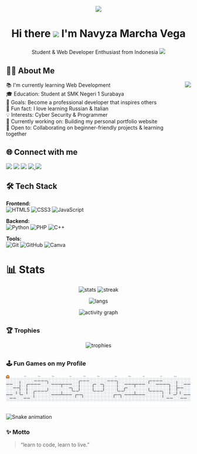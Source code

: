 <div align="center">
  <img height="150" src="https://media.giphy.com/media/M9gbBd9nbDrOTu1Mqx/giphy.gif"  />
</div>

###

<h1 align="center">Hi there  <img src="https://emojis.slackmojis.com/emojis/images/1577305505/7373/hand_wave.gif?1577305505" width="50" /> I'm Navyza Marcha Vega</h1>

###

<p align="center">Student & Web Developer Enthusiast from Indonesia <img src="https://flagcdn.com/w20/id.png" width="30"/> </p>

###

<h2 align="left">👩‍💻 About Me</h2>

<img align="right" height="150" src="https://i.imgflip.com/65efzo.gif"  />

<p align="left">
📚 I'm currently learning Web Development <br>
🎓 Education: Student at SMK Negeri 1 Surabaya <br>
🎯 Goals: Become a professional developer that inspires others <br>
🎲 Fun fact: I love learning Russian & Italian <br>
💡 Interests: Cyber Security & Programmer <br>
🚀 Currently working on: Building my personal portfolio website <br>
🤝 Open to: Collaborating on beginner-friendly projects & learning together
</p>

###

<h2 align="left">🌐 Connect with me</h2>
<p align="left">
<a href="https://www.youtube.com/@nvyzamrchav" target="blank"><img src="https://img.shields.io/badge/YouTube-FF0000?style=for-the-badge&logo=youtube&logoColor=white"/></a>
<a href="https://www.instagram.com/dlovgs_" target="blank"><img src="https://img.shields.io/badge/Instagram-E4405F?style=for-the-badge&logo=instagram&logoColor=white"/></a>
<a href="https://discord.com/users/machatt44" target="blank"><img src="https://img.shields.io/badge/Discord-5865F2?style=for-the-badge&logo=discord&logoColor=white"/></a>
<a href="https://www.linkedin.com/in/navyzaa-marcha-vega" target="_blank">
  <img src="https://img.shields.io/badge/LinkedIn-0A66C2?style=for-the-badge&logo=linkedin&logoColor=white"/>
</a>
<a href="mailto:machaat440@gmail.com" target="blank"><img src="https://img.shields.io/badge/Email-D14836?style=for-the-badge&logo=gmail&logoColor=white"/></a>
</p>

###

<h2 align="left">🛠 Tech Stack</h2>

**Frontend:**  
![HTML5](https://img.shields.io/badge/html5-%23E34F26.svg?style=for-the-badge&logo=html5&logoColor=white)  ![CSS3](https://img.shields.io/badge/css3-%231572B6.svg?style=for-the-badge&logo=css3&logoColor=white)  ![JavaScript](https://img.shields.io/badge/javascript-%23323330.svg?style=for-the-badge&logo=javascript&logoColor=%23F7DF1E)

**Backend:**  
![Python](https://img.shields.io/badge/python-%2314354C.svg?style=for-the-badge&logo=python&logoColor=white)  ![PHP](https://img.shields.io/badge/php-%23777BB4.svg?style=for-the-badge&logo=php&logoColor=white)  ![C++](https://img.shields.io/badge/c++-%2300599C.svg?style=for-the-badge&logo=c%2B%2B&logoColor=white)

**Tools:**  
![Git](https://img.shields.io/badge/git-%23F05033.svg?style=for-the-badge&logo=git&logoColor=white) ![GitHub](https://img.shields.io/badge/github-%23121011.svg?style=for-the-badge&logo=github&logoColor=white)  ![Canva](https://img.shields.io/badge/Canva-%2300C4CC.svg?style=for-the-badge&logo=Canva&logoColor=white)


###

##                                                                                                  
# 📊 Stats
<p align="center">
  <img src="https://github-readme-stats.vercel.app/api?username=Machattt&show_icons=true&theme=radical" alt="stats" height="165"/>
  <img src="https://github-readme-streak-stats.herokuapp.com/?user=Machattt&theme=radical" alt="streak" height="165"/>
</p>
<p align="center">
  <img src="https://github-readme-stats.vercel.app/api/top-langs/?username=Machattt&layout=compact&theme=radical" alt="langs"/>
</p>
<p align="center">
  <img src="https://github-readme-activity-graph.vercel.app/graph?username=Machattt&theme=dracula" alt="activity graph"/>
</p>

##

### 🏆 Trophies
<p align="center">
  <img src="https://github-profile-trophy.vercel.app/?username=Machattt&theme=radical&no-frame=true&no-bg=true&margin-w=4" alt="trophies"/>
</p>

##

### 🕹️ Fun Games on my Profile
<picture>
  <source media="(prefers-color-scheme: dark)" srcset="https://raw.githubusercontent.com/Machattt/Machattt/output/pacman-contribution-graph-dark.svg">
  <source media="(prefers-color-scheme: light)" srcset="https://raw.githubusercontent.com/Machattt/Machattt/output/pacman-contribution-graph.svg">
  <img alt="pacman contribution graph" src="https://raw.githubusercontent.com/Machattt/Machattt/output/pacman-contribution-graph.svg">
</picture>

###

<img src="https://raw.githubusercontent.com/Machattt/Machattt/output/snake.svg" alt="Snake animation" />

###

### ✨ Motto
> “learn to code, learn to live.”